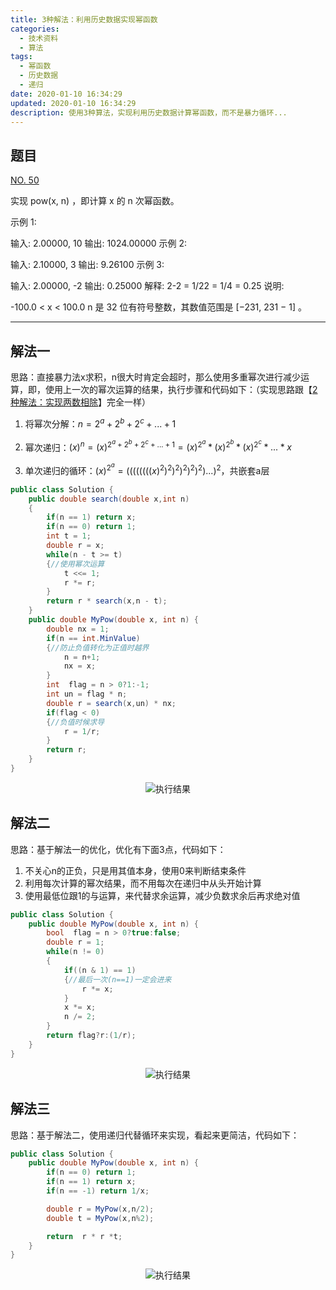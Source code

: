 ```yaml
---
title: 3种解法：利用历史数据实现幂函数
categories:
  - 技术资料
  - 算法
tags:
  - 幂函数
  - 历史数据
  - 递归
date: 2020-01-10 16:34:29
updated: 2020-01-10 16:34:29
description: 使用3种算法，实现利用历史数据计算幂函数，而不是暴力循环...
---
```



## 题目

[NO. 50](https://leetcode-cn.com/problems/powx-n/)

实现 pow(x, n) ，即计算 x 的 n 次幂函数。

示例 1:

输入: 2.00000, 10
输出: 1024.00000
示例 2:

输入: 2.10000, 3
输出: 9.26100
示例 3:

输入: 2.00000, -2
输出: 0.25000
解释: 2-2 = 1/22 = 1/4 = 0.25
说明:

-100.0 < x < 100.0
n 是 32 位有符号整数，其数值范围是 [−231, 231 − 1] 。

***

## 解法一

思路：直接暴力法x求积，n很大时肯定会超时，那么使用多重幂次进行减少运算，即，使用上一次的幂次运算的结果，执行步骤和代码如下：（实现思路跟【[2种解法：实现两数相除](https://www.zhenxiangsimple.com/2020/01/05/tech/math-Divide/)】完全一样）

1. 将幂次分解：$n = 2^a + 2^b + 2^c +...+ 1$

2. 幂次递归：$(x)^n = (x)^{ 2^a + 2^b + 2^c +...+ 1} = (x)^{ 2^a} * (x)^{ 2^b} * (x)^{ 2^c} * ... * x$

3. 单次递归的循环：$(x)^{ 2^a} = ((((((((x)^2)^2)^2)^2)^2)^2)...)^2$，共嵌套a层


```csharp
public class Solution {
    public double search(double x,int n)
    {
        if(n == 1) return x;
        if(n == 0) return 1;
        int t = 1;
        double r = x;
        while(n - t >= t)
        {//使用幂次运算
            t <<= 1;
            r *= r;
        }
        return r * search(x,n - t);
    }
    public double MyPow(double x, int n) {
        double nx = 1;
        if(n == int.MinValue)
        {//防止负值转化为正值时越界
            n = n+1;
            nx = x;
        }
        int  flag = n > 0?1:-1;
        int un = flag * n;
        double r = search(x,un) * nx;
        if(flag < 0)
        {//负值时候求导
            r = 1/r;
        }
        return r;
    }
}
```
<center><img src="/img/tech/20200110154522809.png" title="执行结果"/></center>

## 解法二

思路：基于解法一的优化，优化有下面3点，代码如下：

1. 不关心n的正负，只是用其值本身，使用0来判断结束条件
2. 利用每次计算的幂次结果，而不用每次在递归中从头开始计算
3. 使用最低位跟1的与运算，来代替求余运算，减少负数求余后再求绝对值



```csharp
public class Solution {
    public double MyPow(double x, int n) {
        bool  flag = n > 0?true:false;
        double r = 1;
        while(n != 0)
        {
            if((n & 1) == 1)
            {//最后一次(n==1)一定会进来
                r *= x;
            }
            x *= x;
            n /= 2;
        }
        return flag?r:(1/r);
    }
}
```

<center><img src="/img/tech/2020011015452965.png" title="执行结果"/></center>

## 解法三

思路：基于解法二，使用递归代替循环来实现，看起来更简洁，代码如下：

```csharp
public class Solution {
    public double MyPow(double x, int n) {
        if(n == 0) return 1;
        if(n == 1) return x;
        if(n == -1) return 1/x;

        double r = MyPow(x,n/2);
        double t = MyPow(x,n%2);

        return  r * r *t;
    }
}
```
<center><img src="/img/tech/20200110154534680.png" title="执行结果"/></center>